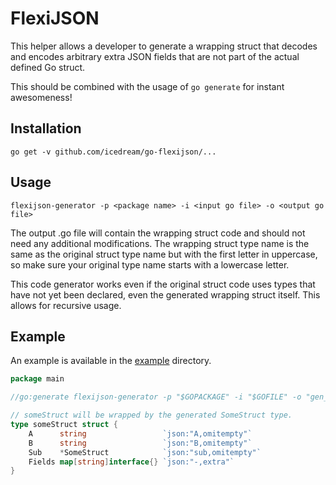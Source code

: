 # FlexiJSON

This helper allows a developer to generate a wrapping struct that decodes and
encodes arbitrary extra JSON fields that are not part of the actual defined
Go struct.

This should be combined with the usage of `go generate` for instant awesomeness!

## Installation

`go get -v github.com/icedream/go-flexijson/...`

## Usage

`flexijson-generator -p <package name> -i <input go file> -o <output go file>`

The output .go file will contain the wrapping struct code and should not need
any additional modifications. The wrapping struct type name is the same as the
original struct type name but with the first letter in uppercase, so make sure
your original type name starts with a lowercase letter.

This code generator works even if the original struct code uses types that have
not yet been declared, even the generated wrapping struct itself. This allows
for recursive usage.

## Example

An example is available in the [example](example/) directory.

```go
package main

//go:generate flexijson-generator -p "$GOPACKAGE" -i "$GOFILE" -o "gen_flexijson_$GOFILE"

// someStruct will be wrapped by the generated SomeStruct type.
type someStruct struct {
	A      string                 `json:"A,omitempty"`
	B      string                 `json:"B,omitempty"`
	Sub    *SomeStruct            `json:"sub,omitempty"`
	Fields map[string]interface{} `json:"-,extra"`
}
```
